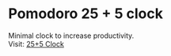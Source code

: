 # Pomodoro 25 + 5 clock
Minimal clock to increase productivity.<br/>
Visit: [25+5 Clock](https://pomodoro-clock-red.vercel.app/)
